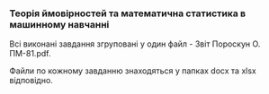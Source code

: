 ### Теорія ймовiрностей та математична статистика в машинному навчанні

Всі виконані завдання згруповані у один файл -  Звiт Пороскун О. ПМ-81.pdf.

Файли по кожному завданню знаходяться у папках docx та xlsx відповідно.